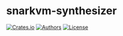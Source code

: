 # snarkvm-synthesizer

[![Crates.io](https://img.shields.io/crates/v/snarkvm-synthesizer.svg?color=neon)](https://crates.io/crates/snarkvm-synthesizer)
[![Authors](https://img.shields.io/badge/authors-Aleo-orange.svg)](../AUTHORS)
[![License](https://img.shields.io/badge/License-GPLv3-blue.svg)](./LICENSE.md)
